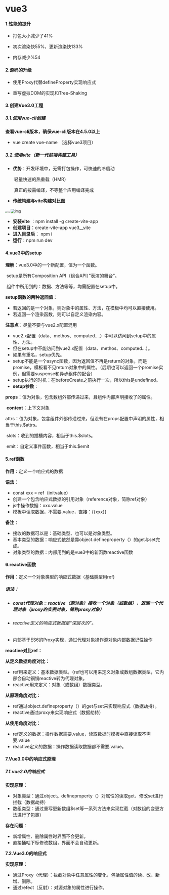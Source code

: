 # vue3



#### 1.性能的提升

- 打包大小减少了41%

- 初次渲染快55%，更新渲染快133%


- 内存减少%54


#### 2.源码的升级

- 使用Proxy代替defineProperty实现响应式


- 重写虚拟DOM的实现和Tree-Shaking


#### 3.创建Vue3.0工程

##### 3.1.使用vue-cli创建

**查看vue-cli版本，确保vue-cli版本在4.5.0以上**

- vue create vue-name （选择vue3项目）


##### 3.2.使用vite（新一代前端构建工具）

- **优势**：开发环境中，无需打包操作，可快速的冷启动

  ​			轻量快速的热重载（HMR）

  ​			真正的按需编译，不等整个应用编译完成

- **传统构建与vite构建对比图**

<img src="https://pic3.zhimg.com/80/v2-9affcc8711ebfcd3d3cc7269c57ced52_720w.webp" alt="img" style="zoom: 33%;" />

<img src="https://pic1.zhimg.com/80/v2-916a6df6ac5972e0594a1be4c5fff31c_720w.webp" alt="img" style="zoom: 80%;" />

- **安装vite** ：npm install  -g create-vite-app
- **创建项目**：create-vite-app vue3__vite
- **进入目录后**： npm i
- **运行**：npm run dev

#### 4.vue3中的setup

**理解**：vue3.0中的一个新配置，值为一个函数。

​           setup是所有Composition API（组合API）”表演的舞台“。

​          组件中所用到的：数据、方法等等，均需配置在setup中。

**setup函数的两种返回值**：

- 若返回的是一个对象，则对象中的属性、方法，在模板中均可以直接使用。
- 若返回一个渲染函数，则可以自定义渲染内容。

**注意点**：尽量不要与vue2.x配置混用

- vue2.x配置（data、methos、computed....）中可以访问到setup中的属性、方法。
- 但在setup中不能访问到vue2.x配置（data、methos、computed...）。
- 如果有重名，setup优先。
- setup不能是一个async函数，因为返回值不再是return的对象，而是promise，模板看不见return对象中的属性。（后期也可以返回一个promise实例，但需要suspense和异步组件的配合）
- setup执行的时机：在beforeCreate之前执行一次，所以this是undefined。
- **setup参数**：

​			**props**：值为对象，包含数组外部传递过来，且组件内部声明接收了的属性。

​			**context**：上下文对象

​					attrs：值为对象，包含组件外部传递过来，但没有在props配置中声明的属性，相当于this.$attrs。

​					slots：收到的插槽内容，相当于this.$slots。

​					emit：自定义事件函数，相当于this.$emit

#### **5.ref函数**

**作用**：定义一个响应式的数据

**语法**：

- const xxx = ref（initvalue）
- 创建一个包含响应式数据的引用对象（reference对象，简称ref对象）
- js中操作数据：xxx.value
- 模板中读取数据，不需要.value，直接：<span>{{xxx}}</span>

**备注**：

- 接收的数据可以是：基础类型、也可以是对象类型。
- 基本类型的数据：响应式依然是靠object.defineproperty（）的get与set完成。
- 对象类型的数据：内部用到的是vue3中的新函数reactive函数

#### **6.reactive函数**

**作用**：定义一个对象类型的响应式数据（基础类型用ref)

##### 语法：

- ##### const代理对象 = reactive（源对象）接收一个对象（或数组），返回一个代理对象（proxy的实例对象，简称proxy对象）

- ###### reactive定义的响应式数据是“深层次的”。

- 内部基于ES6的Proxy实现，通过代理对象操作源对象内部数据记性操作

**reactive对比ref：**

**从定义数据角度对比：**

- ref用来定义：基本数据类型。（ref也可以用来定义对象或数组数据类型，它内部会自动铜锅reactive转为代理对象。
- reactive用来定义：对象（或数组）数据类型。

**从原理角度对比：**

- ref通过object.defineproperty（）的get与set来实现响应式（数据劫持）。
- reactive通过proxy来实现响应式（数据劫持）

**从使用角度对比：**

- ref定义的数据：操作数据需要.value，读取数据时模板中直接读取不需要.value
- reactive定义的数据：操作数据读取数据都不需要.value。

#### 7.Vue3.0中的响应式原理

##### **7.1.vue2.0的响应式**

**实现原理：**

- 对象类型：通过object。defineproperty（）对属性的读取get、修改set进行拦截（数据劫持）
- 数组类型：通过重写更新数组$set等一系列方法来实现拦截（对数组的变更方法进行了包裹）

**存在问题**：

- 新增属性、删除属性时界面不会更新。
- 直接捅咕下标修改数组，界面不会自动更新。

**7.2.Vue3.0的响应式**

**实现原理：**

- 通过Proxy（代理）：拦截对象中任意属性的变化，包括属性值的读、改、新增、删除。
- 通过refect（反射）：对源对象的属性进行操作。



